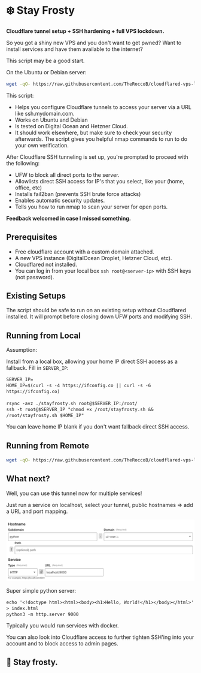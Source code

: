 # ❄️ Stay Frosty

**Cloudflare tunnel setup + SSH hardening + full VPS lockdown.**

So you got a shiny new VPS and you don't want to get pwned? Want to install services and have them available to the internet?

This script may be a good start.

On the Ubuntu or Debian server:
```bash
wget -qO- https://raw.githubusercontent.com/TheRoccoB/cloudflared-vps-lockdown/master/stayfrosty.sh | bash
```

This script:
* Helps you configure Cloudflare tunnels to access your server via a URL like ssh.mydomain.com.
* Works on Ubuntu and Debian
* Is tested on Digital Ocean and Hetzner Cloud. 
* It should work elsewhere, but make sure to check your security afterwards. The script gives you helpful nmap commands to run to do your own verification.

After Cloudflare SSH tunneling is set up, you're prompted to proceed with the following:
* UFW to block all direct ports to the server.
* Allowlists direct SSH access for IP's that you select, like your (home, office, etc)
* Installs fail2ban (prevents SSH brute force attacks)
* Enables automatic security updates.
* Tells you how to run nmap to scan your server for open ports.

**Feedback welcomed in case I missed something.** 

## Prerequisites

* Free cloudflare account with a custom domain attached.
* A new VPS instance (DigitalOcean Droplet, Hetzner Cloud, etc).
* Cloudflared not installed.
* You can log in from your local box `ssh root@<server-ip>` with SSH keys (not password).

## Existing Setups
The script should be safe to run on an existing setup without Cloudflared installed. It will prompt before closing down UFW ports and modifying SSH.

## Running from Local

Assumption:

Install from a local box, allowing your home IP direct SSH access as a fallback. Fill in `SERVER_IP`: 
```
SERVER_IP=
HOME_IP=$(curl -s -4 https://ifconfig.co || curl -s -6 https://ifconfig.co)

rsync -avz ./stayfrosty.sh root@$SERVER_IP:/root/
ssh -t root@$SERVER_IP "chmod +x /root/stayfrosty.sh && /root/stayfrosty.sh $HOME_IP"
```

You can leave home IP blank if you don't want fallback direct SSH access.

## Running from Remote
```bash
wget -qO- https://raw.githubusercontent.com/TheRoccoB/cloudflared-vps-lockdown/master/stayfrosty.sh | bash
```

## What next?

Well, you can use this tunnel now for multiple services!

Just run a service on localhost, select your tunnel, public hostnames => add a URL and port mapping.

![Python server example](tunnel.png)

Super simple python server:
```
echo '<!doctype html><html><body><h1>Hello, World!</h1></body></html>' > index.html
python3 -m http.server 9000
```

Typically you would run services with docker.

You can also look into Cloudflare access to further tighten SSH'ing into your account and to block access to admin pages.

## 🧊 Stay frosty.
